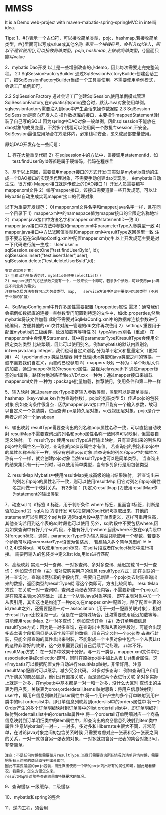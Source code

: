 # MMSS
It is a Demo web-project with maven-mabatis-spring-springMVC in intellij idea.

Tips:
1、#{}表示一个占位符，可以接收简单类型，pojo，hashmap,若接收简单类型，#{}里面可以写成value或其他名称
   ${}表示一个拼接符号，会引入sql注入，所以不建议使用${},${}可以接收简单类型，pojo,hashmap,若接收简单类型，${}里面只能写value

2、mybatis Dao开发
  以上是一些增删改查的小demo，因此每次需要走完完整流程。
  2.1 SqlSessionFactoryBuilder
    通过SqlSessionFactoryBuilder创建会话工厂，把SqlSessionFactoryBuilder当成一个工具类使用，不需要使用单例模式，会话工厂单例即可，

  2.2 SqlSessionFactory
    通过会话工厂创建SqlSession,使用单例模式管理SqlSessionFactory,在mybatis和spring整合时，默认Java对象使用单例。
    sqlsessionfactory需要注入到dao中产生会话来操作数据库
  2.3 SqlSession
     SqlSession是面向开发人员 操作数据库的接口，主要操作mappedStatement(封装了自己写的SQL)
     因为spring中DAO对象一般单例，因此sqlsession不能放在dao对象的成员变量，不然多个线程可以使用同一个数据库session,不安全。
     SqlSession最佳应用场合在方法体内，必定线程安全，定义成局部变量使用。

  原始DAO开发存在一些问题：
   1) 存在大量重复代码
   2）在sqlsession中的方法中，直接调用statementId，如test.findUserById等都是属于硬编码，代码在程序里

3、基于以上原因，需要使用mapper接口的方式开发(其实就是mybatis自动的生成一个DAO接口的实现类代理对象，不需要手动创建dao实现类，
   由mybatis自动生成，很方便) Mapper接口就是传统上的DAO接口
   1）开发人员需要编写mapper.xml文件
   2）编写mapper接口，该接口需要遵循一些开发规范，可以让Mybatis自动生成实现mapper接口的代理对象

   以下为重要开发规范：
     0) mapper.xml文件名字和mapper.java名字一样，且在同一个目录下
     1）mapper.xml中的namespace值为mapper接口的全限定名称地址
     2）mapper.java接口中方法名字和mapper.xml中statementID一致
     3）mapper.java接口中方法中参数和mapper.xml中parameterType入参类型一致
     4）mapper.java接口中方法返回值类型和mapper.xml中resultType返回类型一致
     注意不要忘记在SqlMapConfig.xml中配置mapper.xml文件
    以上开发规范主要是对一下代码进行统一生成：
    User user = sqlSession.selectOne("test.findUserById", id);
    sqlSession.insert("test.insertUser",user);
    sqlSession.delete("test.deleteUserById",id);

    有两点需要注意：
    1）当输出为多条语句时，mybatis会使用selectList()
    2) mapper接口的方法参数只能有一个，一般来说一个即可。若想多个参数，可以使用pojo满足不同业务的需求。
    注意持久层方法参数可以为包装类型、map,   service方法中建议不要使用包装类型（不利于业务的扩展）

4、SqlMapConfig.xml中有许多属性需要配置
   1)properties属性
     需求：通常我们会把例如数据库的连接一些参数专门配置到特定的文件中，如db.properties,然后mybatis将该文件加载
     此时不需要对SqlMaConfig.xml中的数据库连接参数进行硬编码，方便其他的xml文件对统一管理的db文件再次使用
   2）settings
     重要用于配置mybatis的二级缓存，延迟加载等等特性
   3）typeAliases别名（重点）
     在mapper.xml中会使用Statement，其中有parameterType和resultType会使用全限定类名类型
     比较繁琐，因此可以使用别名，例如mybatis的默认内置别名int<==>java.lang.Integer，我们也可自定义别名
     分为单个定义和批量定义（更常用）
   4）typeHandlers 类型处理器
     用于处理jdbc类型和java类型之间的转换，一般不需要我们自定义，内置的已经够用
   5）mappers 映射
     一种为：单个映射文件的加载，通过mapper标签的resource属性，路径为classpath下
                              通过mapper标签的url属性，路径为绝对路径file:///D:\xxx
     一种为：通过mapper接口来加载mapper.xml文件
     一种为：package批量加载，推荐使用，使用条件和第二种一样

5、输入映射
   通过parameterType指定输入参数类型，类型可以是简单类型，hashmap（key-value,key作为查询参数），pojo的包装类型
   5）传递pojo的包装对象
      例如查询条件很复杂，因为mapper.java接口中只能有一个输入参数，故可以自定义一个包装类，进而查询
      po是持久层对象，vo是视图层对象，pojo是介于两者之间的一个javabean

6、输出映射
  resultType需要查询出的列名和pojo属性名称一致，可以直接自动映射
  resultMap不需要查询出的列名和poho属性名称一致同样可以映射，但需要自定义映射。
  1）resultType
    使用resultType进行输出映射，只有查询出来的列名和pojo中的属性名一致时，查询出的pojo该属性才有值。
    若查询出的列名和pojo中的属性名称全部不一样，则没有创建pojo对象
    若查询出的列名和poo中的属性名称有一个一样，就会创建pojo对象
    当然resultType也可以是简单类型。
    当查询出的结果集只有一行一列时，可以使用简单类型，当有多列多行是用包装类型

  2) resultMap
     Mybatis中使用resultMap完成高级的输出结果映射。
     若查询出来的列名和pojo的属性名不一致，则可以使用resultMap,用它对列名和pojo属性名之间做一个映射关系。
     有2步骤：
       [1]定义resultMap
       [2]使用resultMap作为statement的输出类型

7、动态sql
   1）if标签
     if 标签，用于判断条件
     where 标签，里面含if标签，判断是否加上and
   2）sql片段  方便开发
     可以把常用的sql代码块提取出来，其他的statement可以引用这个sql片段
     通常sql片段中基于单表定义，这样可重用性高，其他查询若用到这个表的sql片段也可以使用
     另外，sql片段中不要包括where,因为如果查询中有好几个sql片段，不能有好几个where,因此where不放在sql片段中
   3)foreach标签，通常，parameterType作为输入类型只能使用一个参数，若要多个参数可以把parameterType设置为包装类，
     若想输入多个简单类型如 id in (1,2,4)这种sql，可以使用foreach标签，在sql片段或者在select标签中进行拼接。
     需要再输入的包装类中定义list<Integer> ids,用ids进行匹配

8、高级映射
   实现一对一查询、一对多查询、多对多查询、延迟加载
   1)一对一查询： 例如查询订单（主）和对应购买用户的信息
     resultType方式：即在关联的一对一查询时，查询出两张表的字段内容，需要自己新建一个pojo类去封装查询出来的数据，返回类型的resultType就
     写这个类即可。方法比较简单。
     resultMap方式：在关联一对一查询时，查询出两张表的字段内容，不需要新建一个pojo,而是在原来主表po的基础上，加上一个从表Java对象字段，
     即在主表对象中加一个从表引用，其实这也是构造了一种pojo,在mapper.xml中配置时，除了配置主表的id,result之外，还需要配置一对一
     association（用于一对一配置关联对象），相对于resultType比较复杂一点，但是在一些特殊场合，比如需要使用延迟加载等等，只能使用resultMap.
   2)一对多查询： 例如查询订单（主）及订单明细信息
     resultType方式：因为是一对多查询，在查询出主表和从表的字段时，可能会出现多条主表字段相同但是从表字段不同的数据。用自己定义的一个pojo类
     去进行封装，只能全部查询的属性拿出来封装，不能形成一个主表对象中包含一个从表List的这种非常好的效果，这个效果需要我们自己后续手动处理。
     非常不好。
     resultMap方式： 在一对多中效果十分好。与一对一类似，mapper.xml文件中把association换成collection即可，同时在原始po类中加上从表
     List集合属性，这样mybatis可以根据配置文件自动进行resultMap映射。非常好用。注意resultMap配置时可以继承。减少冗余代码。
   3)多对多查询： 例如查询用户和用户所购买的商品信息，他们没有直接关联，而是通过两个表进行关联
     多对多实际上就是一对多，在mybatis中基本都是一对一和一对多，没什么大区别
     查询出的主表为用户表，关联表为order,orderdetail,items
映射思路：将用户信息映射到user中，即用户信息列映射到user属性中
        将一个用户产生的多个订单映射到用户类中的list<orders> orderslist中，即订单信息列映射到orderslist中的orders属性中
        将一个Order产生的多个订单明细映射到订单类中的list<orderdetails> ordertailslist中，即订单明细列映射到ordertailslist中的ordertails属性中
        将一个ordertail订单明细对应一个商品信息映射到订单明细类中的item属性中，即查询出的商品信息列映射到item类中属性
    注意Mybatis的一对一，一对多，多对多和Hibernate由很大不同，非常简单，在讨论java对象之间的包含关系时候
    只需要考虑对应一张表和另一张表之间的关系，一对一就包含另一张表的对象，一对多就包含另一张表的集合对象即可，非常简单。

    注意：不是任何时候都需要使用resultType,当我们需要查询所有情况的清单详情时候，需要把所有人购买的商品直接列出来即可，
    因此不需要层层的pojo包装，而是直接使用一个新的pojo列出所有的属性即可，因此是看情况，看需求，怎么方便怎么来。
    resultMap针对那些查询结果由特殊要求的情况。

9、查询缓存
   一级缓存、二级缓存


10、mybatis和spring的整合

11、逆向工程，须会用


